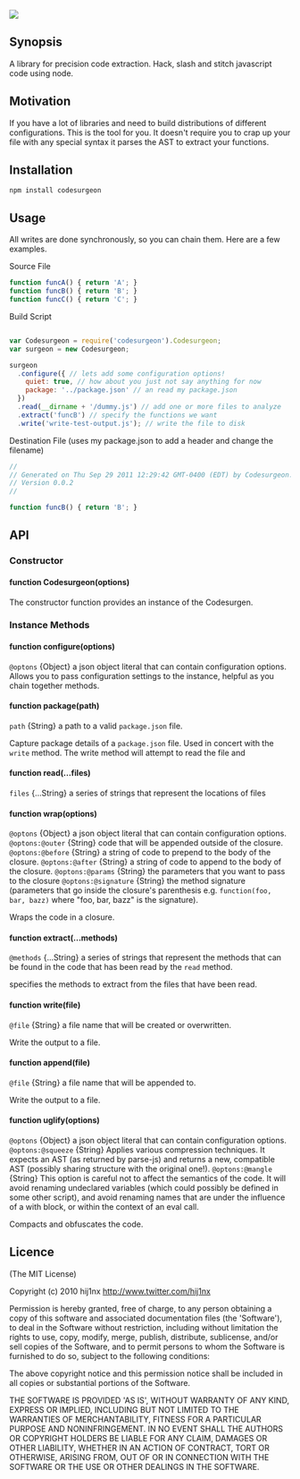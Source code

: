 <br/>
<img src="http://github.com/hij1nx/codesurgeon/raw/master/logo.png">

## Synopsis
A library for precision code extraction. Hack, slash and stitch javascript code using node.

## Motivation
If you have a lot of libraries and need to build distributions of different configurations. This is the tool for you. It doesn't require you to crap up your file with any special syntax it parses the AST to extract your functions.

## Installation
`npm install codesurgeon`

## Usage
All writes are done synchronously, so you can chain them. Here are a few examples.

Source File

```js
function funcA() { return 'A'; }
function funcB() { return 'B'; }
function funcC() { return 'C'; }
```

Build Script

```js

var Codesurgeon = require('codesurgeon').Codesurgeon;
var surgeon = new Codesurgeon;

surgeon
  .configure({ // lets add some configuration options!
    quiet: true, // how about you just not say anything for now
    package: '../package.json' // an read my package.json
  })
  .read(__dirname + '/dummy.js') // add one or more files to analyze
  .extract('funcB') // specify the functions we want
  .write('write-test-output.js'); // write the file to disk
```

Destination File (uses my package.json to add a header and change the filename)

```js
//
// Generated on Thu Sep 29 2011 12:29:42 GMT-0400 (EDT) by Codesurgeon.
// Version 0.0.2
//

function funcB() { return 'B'; }
```

## API

### Constructor

#### function Codesurgeon(options)
The constructor function provides an instance of the Codesurgen.

### Instance Methods

#### function configure(options)
`@optons` {Object} a json object literal that can contain configuration options.
Allows you to pass configuration settings to the instance, helpful as you chain together methods.

#### function package(path)
`path` {String} a path to a valid `package.json` file.

Capture package details of a `package.json` file. Used in concert with the `write` method. The write method will attempt to read the file and 

#### function read(...files)
`files` {...String} a series of strings that represent the locations of files

#### function wrap(options)
`@optons` {Object} a json object literal that can contain configuration options.
`@optons:@outer` {String} code that will be appended outside of the closure.
`@optons:@before` {String} a string of code to prepend to the body of the closure.
`@optons:@after` {String} a string of code to append to the body of the closure.
`@optons:@params` {String} the parameters that you want to pass to the closure
`@optons:@signature` {String} the method signature (parameters that go inside the closure's parenthesis e.g. `function(foo, bar, bazz)` where "foo, bar, bazz" is the signature).

Wraps the code in a closure.

#### function extract(...methods)
`@methods` {...String} a series of strings that represent the methods that can be found in the code that has been read by the `read` method.

specifies the methods to extract from the files that have been read.

#### function write(file)
`@file` {String} a file name that will be created or overwritten.

Write the output to a file.

#### function append(file)
`@file` {String} a file name that will be appended to.

Write the output to a file.

#### function uglify(options)
`@optons` {Object} a json object literal that can contain configuration options.
`@optons:@squeeze` {String} Applies various compression techniques. It expects an AST (as returned by parse-js) and returns a new, compatible AST (possibly sharing structure with the original one!).
`@optons:@mangle` {String} This option is careful not to affect the semantics of the code. It will avoid renaming undeclared variables (which could possibly be defined in some other script), and avoid renaming names that are under the influence of a with block, or within the context of an eval call.

Compacts and obfuscates the code.

## Licence
(The MIT License)

Copyright (c) 2010 hij1nx <http://www.twitter.com/hij1nx>

Permission is hereby granted, free of charge, to any person obtaining a copy of this software and associated documentation files (the 'Software'), to deal in the Software without restriction, including without limitation the rights to use, copy, modify, merge, publish, distribute, sublicense, and/or sell copies of the Software, and to permit persons to whom the Software is furnished to do so, subject to the following conditions:

The above copyright notice and this permission notice shall be included in all copies or substantial portions of the Software.

THE SOFTWARE IS PROVIDED 'AS IS', WITHOUT WARRANTY OF ANY KIND, EXPRESS OR IMPLIED, INCLUDING BUT NOT LIMITED TO THE WARRANTIES OF MERCHANTABILITY, FITNESS FOR A PARTICULAR PURPOSE AND NONINFRINGEMENT. IN NO EVENT SHALL THE AUTHORS OR COPYRIGHT HOLDERS BE LIABLE FOR ANY CLAIM, DAMAGES OR OTHER LIABILITY, WHETHER IN AN ACTION OF CONTRACT, TORT OR OTHERWISE, ARISING FROM, OUT OF OR IN CONNECTION WITH THE SOFTWARE OR THE USE OR OTHER DEALINGS IN THE SOFTWARE.
